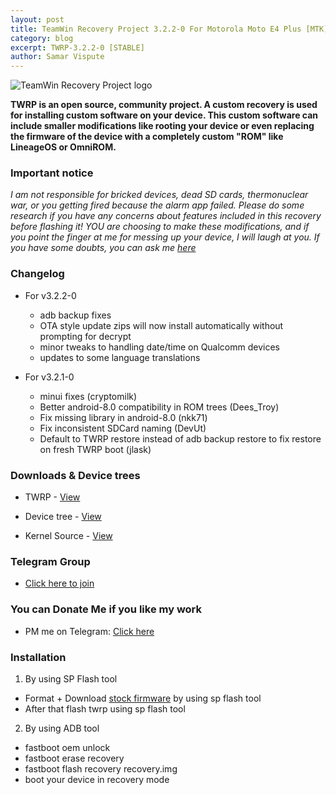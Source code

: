```yaml
---
layout: post
title: TeamWin Recovery Project 3.2.2-0 For Motorola Moto E4 Plus [MTK][OFFICIAL]
category: blog
excerpt: TWRP-3.2.2-0 [STABLE]
author: Samar Vispute
---
```


![TeamWin Recovery Project logo](http://samarv-121.github.io/images/twrp.png)

**TWRP is an open source, community project. A custom recovery is used for installing custom software on your device.
 This custom software can include smaller modifications like rooting your device or even replacing
 the firmware of the device with a completely custom "ROM" like LineageOS or OmniROM.**
 
### Important notice
 _I am not responsible for bricked devices, dead SD cards, thermonuclear war, or you getting fired because the alarm app failed.
 Please do some research if you have any concerns about features included in this recovery before flashing it!
 YOU are choosing to make these modifications, and if you point the finger at me for messing up your device, I will laugh at you.
 If you have some doubts, you can ask me [here](https://www.facebook.com/liquidporting/)_

### Changelog
* For v3.2.2-0
  * adb backup fixes
  * OTA style update zips will now install automatically without prompting for decrypt
  * minor tweaks to handling date/time on Qualcomm devices
  * updates to some language translations
  
* For v3.2.1-0
  * minui fixes (cryptomilk)
  * Better android-8.0 compatibility in ROM trees (Dees_Troy)
  * Fix missing library in android-8.0 (nkk71)
  * Fix inconsistent SDCard naming (DevUt)
  * Default to TWRP restore instead of adb backup restore to fix restore on fresh TWRP boot (jlask)

### Downloads & Device trees
* TWRP - [View](https://twrp.me/motorola/motorolamotoe4plus.html)

* Device tree - [View](https://github.com/SamarV-121/android_device_motorola_nicklaus/tree/android-7.1)
* Kernel Source - [View](https://github.com/SamarV-121/android_kernel_motorola_nicklaus)

### Telegram Group
* [Click here to join](https://web.telegram.org/#/im?p=@moto_e4_plus)

### You can Donate Me if you like my work
* PM me on Telegram: [Click here](https://web.telegram.org/#/im?p=@SamarV121)

### Installation
1) By using SP Flash tool
* Format + Download [stock firmware](https://firmwareos.com/category/motorola) by using sp flash tool
* After that flash twrp using sp flash tool

2) By using ADB tool
* fastboot oem unlock
* fastboot erase recovery 
* fastboot flash recovery recovery.img
* boot your device in recovery mode
